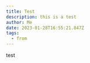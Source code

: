 ```yaml
---
title: Test
description: this is a test
author: Me
date: 2023-01-28T16:55:21.847Z
tags:
  - from
---
```

t﻿est